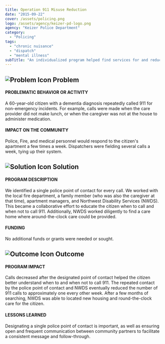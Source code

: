 ```yaml
---
title: Operation 911 Misuse Reduction
date: "2015-09-22"
cover: /assets/policing.png
logo: /assets/agency/keizer-pd-logo.png
agency: "Keizer Police Department"
category:
  - "Policing"
tags:
  - "chronic nuisance"
  - "dispatch"
  - "mental illness"
subTitle: "An individualized program helped find services for and reduce non-emergency 911 calls from a dementia patient."
---
```


## ![Problem Icon](https://github.com/google/material-design-icons/raw/master/alert/1x_web/ic_error_outline_black_48dp.png "Problem") Problem

#### PROBLEMATIC BEHAVIOR OR ACTIVITY

A 60-year-old citizen with a dementia diagnosis repeatedly called 911 for non-emergency incidents. For example, calls were made when the care provider did not make lunch, or when the caregiver was not at the house to administer medication.

#### IMPACT ON THE COMMUNITY

Police, Fire, and medical personnel would respond to the citizen's apartment a few times a week. Dispatchers were fielding several calls a week, tying up their system.

## ![Solution Icon](https://github.com/google/material-design-icons/raw/master/action/1x_web/ic_lightbulb_outline_black_48dp.png "Solution") Solution

#### PROGRAM DESCRIPTION

We identified a single police point of contact for every call. We worked with the local fire department, a family member (who was also the caregiver at that time), apartment managers, and Northwest Disability Services (NWDS). This became a collaborative effort to educate the citizen when to call and when not to call 911. Additionally, NWDS worked diligently to find a care home where around-the-clock care could be provided.

#### FUNDING

No additional funds or grants were needed or sought.

## ![Outcome Icon](https://github.com/google/material-design-icons/raw/master/action/1x_web/ic_view_list_black_48dp.png "Outcome") Outcome

#### PROGRAM IMPACT

Calls decreased after the designated point of contact helped the citizen better understand when to and when not to call 911. The repeated contact by the police point of contact and NWDS eventually reduced the number of 911 calls to approximately one every other week. After a few months of searching, NWDS was able to located new housing and round-the-clock care for the citizen.

#### LESSONS LEARNED

Designating a single police point of contact is important, as well as ensuring open and frequent communication between community partners to facilitate a consistent message and follow-through.
